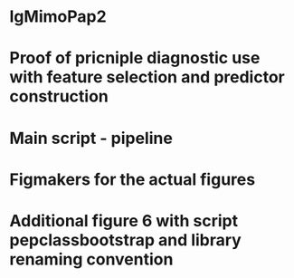 # IgMimoPap2
# Proof of pricniple diagnostic use with feature selection and predictor construction
#
# Main script - pipeline
# Figmakers for the actual figures
# Additional figure 6 with script pepclassbootstrap and library renaming convention
